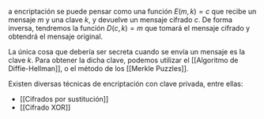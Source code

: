 a encriptación se puede pensar como una función $E(m, k) = c$ que recibe un mensaje $m$ y una clave $k$, y devuelve un mensaje cifrado $c$. De forma inversa, tendremos la función $D(c, k) = m$ que tomará el mensaje cifrado y obtendrá el mensaje original.

La única cosa que debería ser secreta cuando se envía un mensaje es la clave $k$. Para obtener la dicha clave, podemos utilizar el [[Algoritmo de Diffie-Hellman]], o el método de los [[Merkle Puzzles]].

Existen diversas técnicas de encriptación con clave privada, entre ellas:

- [[Cifrados por sustitución]]
- [[Cifrado XOR]]
